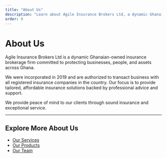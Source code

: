 ```yaml
---
title: "About Us"
description: "Learn about Agile Insurance Brokers Ltd, a dynamic Ghanaian-owned insurance brokerage firm committed to protecting businesses, people, and assets across Ghana"
order: 0
---
```


# About Us

Agile Insurance Brokers Ltd is a dynamic Ghanaian-owned insurance brokerage firm committed to protecting businesses, people, and assets across Ghana.

We were incorporated in 2019 and are authorized to transact business with all registered insurance companies in the country. Our focus is to provide tailored, affordable insurance solutions backed by professional advice and support.

We provide peace of mind to our clients through sound insurance and exceptional service.

---

## Explore More About Us
- [Our Services](./our_services.md)
- [Our Products](./our_products.md)
- [Our Team](./our_team.md)
